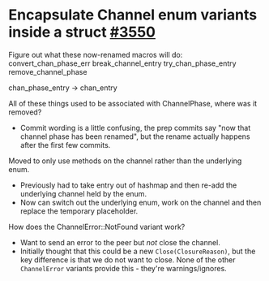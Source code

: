 # Encapsulate Channel enum variants inside a struct [#3550](https://github.com/lightningdevkit/rust-lightning/pull/3550)

Figure out what these now-renamed macros will do:
convert_chan_phase_err
break_channel_entry
try_chan_phase_entry
remove_channel_phase

chan_phase_entry -> chan_entry

All of these things used to be associated with ChannelPhase, where was
it removed?
- Commit wording is a little confusing, the prep commits say "now that
  channel phase has been renamed", but the rename actually happens
  after the first few commits.

Moved to only use methods on the channel rather than the underlying enum.
- Previously had to take entry out of hashmap and then re-add the 
  underlying channel held by the enum.
- Now can switch out the underlying enum, work on the channel and then
  replace the temporary placeholder.

How does the ChannelError::NotFound variant work?
- Want to send an error to the peer but _not_ close the channel.
- Initially thought that this could be a new `Close(ClosureReason)`,
  but the key difference is that we do not want to close. None of the
  other `ChannelError` variants provide this - they're warnings/ignores.
